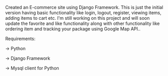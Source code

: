 Created an E-commerce site using Django Framework. This is just the initial version having basic functionality like login, logout, register, viewing items, adding items to cart etc. I'm still working on this project and will soon update the favorite and like functionality along with other functionality like ordering item and tracking your package using Google Map API.. 

Requirements:

-> Python

-> Django Framework

-> Mysql client for Python

